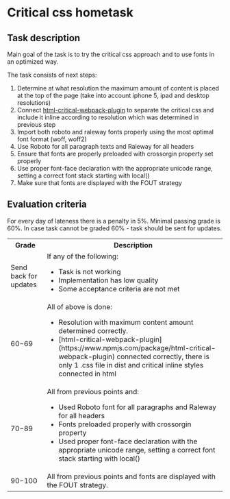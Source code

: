 # Critical css hometask

## Task description
Main goal of the task is to try the critical css approach and to use fonts in an optimized way.

The task consists of next steps:
1. Determine at what resolution the maximum amount of content is placed at the top of the page (take into account iphone
5, ipad and desktop resolutions)
2. Connect [html-critical-webpack-plugin](https://www.npmjs.com/package/html-critical-webpack-plugin) to separate the critical css and include it inline according to resolution which
was determined in previous step
3. Import both roboto and raleway fonts properly using the most optimal font format (woff, woff2)
4. Use Roboto for all paragraph texts and Raleway for all headers
5. Ensure that fonts are properly preloaded with crossorgin property set properly
6. Use proper font-face declaration with the appropriate unicode range, setting a correct font stack starting with local()
7. Make sure that fonts are displayed with the FOUT strategy


## Evaluation criteria
For every day of lateness there is a penalty in 5%.
Minimal passing grade is 60%. In case task cannot be graded 60% - task should be sent for updates.

<table>
  <tbody>
    <tr>
      <th>Grade</th>
      <th>Description</th>
    </tr>
    <tr>
      <td>Send back for updates</td>
      <td>If any of the following:
        <ul>
          <li>Task is not working</li>
          <li>Implementation has low quality</li>
          <li>Some acceptance criteria are not met</li>
        </ul>
      </td>
    </tr>
    <tr>
      <td>60−69</td>
      <td>All of above is done:
        <ul>
          <li>Resolution with maximum content amount determined correctly.</li>
          <li>[html-critical-webpack-plugin](https://www.npmjs.com/package/html-critical-webpack-plugin) connected correctly, there is only 1 .css file in dist and critical inline styles connected in html</li>
        </ul>
      </td>
    </tr>
    <tr>
      <td>70−89</td>
      <td>All from previous points and:
        <ul>
          <li>Used Roboto font for all paragraphs and Raleway for all headers</li>
          <li>Fonts preloaded properly with crossorgin property</li>
          <li>Used proper font-face declaration with the appropriate unicode range, setting a correct font stack starting with local()</li>
        </ul>
      </td>
    </tr>
    <tr>
      <td>90−100</td>
      <td>All from previous points and fonts are displayed with the FOUT strategy.</td>
    </tr>
  </tbody>
</table>
